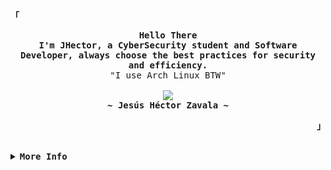<!-- JHector GitHub Profile -->
<div align="justify">

<!-- Profile -->
<p align="left"><strong><samp>「</samp></strong></p>
  <p align="center">
    <samp>
            <b>
                Hello There
                <br>
                I'm JHector, a CyberSecurity student and Software Developer, always choose the best practices for
                security and
                efficiency. 
            </b>
            <br>
              "I use Arch Linux BTW"
            <br>
      <br>
        <image src="https://readme-typing-svg.herokuapp.com?font=Fira+Code&pause=1000&color=6BB627&width=435&lines=I+code+efficiency%2C+Secure+and+Solid">
      <br>
      <b>
        ~ Jesús Héctor Zavala ~
      </b>
    </samp>
  </p>
<p align="right"><strong><samp>」</samp></strong></p>

<br>

<details>
<summary><samp><b>More Info</b></samp></summary>

<h2></h2><br>

<!-- Contact Me -->
<p align=center>
    <samp>
        <i class="fas fa-envelope"></i>
        You can write me at [<a href="mailto:jhector.dev@gmail.com">e-mail</a>]
    </samp>&nbsp&nbsp&nbsp&nbsp&nbsp&nbsp&nbsp&nbsp&nbsp&nbsp&nbsp&nbsp
    <samp>
        <i class="fab fa-linkedin"></i>
        You can see in [<a href="https://www.linkedin.com/in/jes%C3%BAs-h%C3%A9ctor-zavala-inzunza-670530259/">LinkedIn</a>]
    </samp>
</p>

<h2></h2><br>

<link rel="stylesheet" href="https://cdnjs.cloudflare.com/ajax/libs/font-awesome/5.15.3/css/all.min.css">

<div align=center>
    <i class="fab fa-python logo"></i>
    <i class="fab fa-js logo"></i>
    <i class="fab fa-react logo"></i>
    <i class="fab fa-angular logo"></i>
    <i class="fab fa-docker logo"></i>
    <i class="fas fa-bug logo"></i>
    <i class="fab fa-java logo"></i>
    <i class="fab fa-node logo"></i>
    <i class="fab fa-git-alt logo"></i>
    <i class="fab fa-linux logo"></i>
</div>

</details>
</div>
